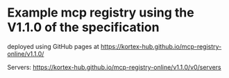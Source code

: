 # Example mcp registry using the V1.1.0 of the specification

deployed using GitHub pages at https://kortex-hub.github.io/mcp-registry-online/v1.1.0/

Servers: https://kortex-hub.github.io/mcp-registry-online/v1.1.0/v0/servers
